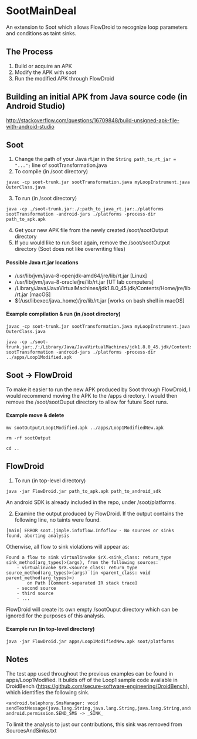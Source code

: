 # SootMainDeal #
An extension to Soot which allows FlowDroid to recognize loop parameters and conditions as taint sinks.

## The Process ##
1) Build or acquire an APK  
2) Modify the APK with soot  
3) Run the modified APK through FlowDroid  

## Building an initial APK from Java source code (in Android Studio) ##
http://stackoverflow.com/questions/16709848/build-unsigned-apk-file-with-android-studio

## Soot ##
1) Change the path of your Java rt.jar in the `String path_to_rt_jar = "...";` line of sootTransformation.java  
2) To compile (in /soot directory)
```
javac -cp soot-trunk.jar sootTransformation.java myLoopInstrument.java OuterClass.java
```

3) To run (in /soot directory)
```
java -cp ./soot-trunk.jar:./:path_to_java_rt.jar:./platforms sootTransformation -android-jars ./platforms -process-dir path_to_apk.apk
```

4) Get your new APK file from the newly created /soot/sootOutput directory  
5) If you would like to run Soot again, remove the /soot/sootOutput directory (Soot does not like overwriting files)

#### Possible Java rt.jar locations ####
* /usr/lib/jvm/java-8-openjdk-amd64/jre/lib/rt.jar [Linux]
* /usr/lib/jvm/java-8-oracle/jre/lib/rt.jar [UT lab computers]
* /Library/Java/JavaVirtualMachines/jdk1.8.0_45.jdk/Contents/Home/jre/lib/rt.jar [macOS]
* $(/usr/libexec/java_home)/jre/lib/rt.jar [works on bash shell in macOS]

#### Example compilation & run (in /soot directory) ####
```
javac -cp soot-trunk.jar sootTransformation.java myLoopInstrument.java OuterClass.java

java -cp ./soot-trunk.jar:./:/Library/Java/JavaVirtualMachines/jdk1.8.0_45.jdk/Contents/Home/jre/lib/rt.jar:./platforms sootTransformation -android-jars ./platforms -process-dir ../apps/Loop1Modified.apk
```

## Soot -> FlowDroid ##
To make it easier to run the new APK produced by Soot through FlowDroid, I would recommend moving the APK to the /apps directory. I would then remove the /soot/sootOuput directory to allow for future Soot runs.

#### Example move & delete ###
```
mv sootOutput/Loop1Modified.apk ../apps/Loop1ModifiedNew.apk

rm -rf sootOutput

cd ..
```

## FlowDroid ##
1) To run (in top-level directory)
```
java -jar FlowDroid.jar path_to_apk.apk path_to_android_sdk
```

An android SDK is already included in the repo, under /soot/platforms. 

2) Examine the output produced by FlowDroid. If the output contains the following line, no taints were found.
```
[main] ERROR soot.jimple.infoflow.Infoflow - No sources or sinks found, aborting analysis
```

Otherwise, all flow to sink violations will appear as:
```
Found a flow to sink virtualinvoke $rX.<sink_class: return_type sink_method(arg_types)>(args), from the following sources:
	- virtualinvoke $rX.<source_class: return_type source_method(arg_types)>(args) (in <parent_class: void parent_method(arg_types)>)
		on Path [Comment-separated IR stack trace]
	- second source
	- third source
	- ...
```

FlowDroid will create its own empty /sootOuput directory which can be ignored for the purposes of this analysis.

#### Example run (in top-level directory) ####
```
java -jar FlowDroid.jar apps/Loop1ModifiedNew.apk soot/platforms
```

## Notes ##

The test app used throughout the previous examples can be found in apps/Loop1Modified. It builds off of the Loop1 sample code available in DroidBench (https://github.com/secure-software-engineering/DroidBench), which identifies the following sink.
```
<android.telephony.SmsManager: void sendTextMessage(java.lang.String,java.lang.String,java.lang.String,android.app.PendingIntent,android.app.PendingIntent)> android.permission.SEND_SMS -> _SINK_
```

To limit the analysis to just our contributions, this sink was removed from SourcesAndSinks.txt





